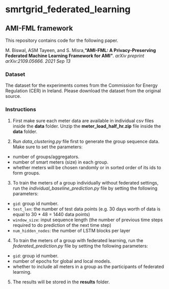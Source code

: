 # smrtgrid_federated_learning


## AMI-FML framework
This repository contains code for the following paper.

M. Biswal, ASM Tayeen, and S. Misra,**“AMI-FML: A Privacy-Preserving Federated Machine Learning Framework for AMI”**. *arXiv preprint arXiv:2109.05666. 2021 Sep 13*


### Dataset

The dataset for the experiments comes from the Commission for Energy Regulation (CER) in Ireland. Please download the dataset from the original source.

### Instructions
1. First make sure each meter data are available in individual csv files inside the **data** folder. Unzip the **meter_load_half_hr.zip** file inside the **data** folder.

2. Run *data_clustering.py* file first to generate the group sequence data. Make sure to set the parameters: 
- number of groups/aggregators.
- number of smart meters (size) in each group.
- whether meters will be chosen randomly or in sorted order of its ids to form groups.  

3. To train the meters of a group individually without federated settings, run the *individual_baseline_prediction.py* file by setting the following parameters: 

- `gid`: group id number.
- `test_len`: the number of test data points (e.g. 30 days worth of data is equal to 30 * 48 = 1440 data points)
- `window_size`: input sequence length (the number of previous time steps required to do prediction of the next time step)
- `num_hidden_nodes`: the number of LSTM blocks per layer

4. To train the meters of a group with federated learning, run the *federated_prediction.py* file by setting the following parameters:
- `gid`: group id number.
- number of epochs for global and local models.
- whether to include all meters in a group as the participants of federated learning.

5. The results will be stored in the **results** folder.

